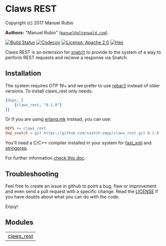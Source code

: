 

# Claws REST #

Copyright (c) 2017 Manuel Rubio

__Authors:__ "Manuel Rubio" ([`manuel@altenwald.com`](mailto:manuel@altenwald.com)).

[![Build Status](https://img.shields.io/travis/snatch-xmpp/claws_rest/master.svg)](https://travis-ci.org/snatch-xmpp/claws_rest)
[![Codecov](https://img.shields.io/codecov/c/github/snatch-xmpp/claws_rest.svg)](https://codecov.io/gh/snatch-xmpp/claws_rest)
[![License: Apache 2.0](https://img.shields.io/github/license/snatch-xmpp/claws_rest.svg)](https://raw.githubusercontent.com/snatch-xmpp/claws_rest/master/LICENSE)
[![Hex](https://img.shields.io/hexpm/v/claws_rest.svg)](https://hex.pm/packages/claws_rest)

Claws REST is an extension for [snatch](https://github.com/snatch-xmpp/snatch) to provide to the system of a way to perform REST requests and recieve a response via Snatch.

Installation
------------

The system requires OTP 19+ and we prefer to use [rebar3](http://www.rebar3.org) instead of older versions. To install claws_rest only needs:

```erlang
{deps, [
    {claws_rest, "0.1.0"}
]}
```

Or if you are using [erlang.mk](https://erlang.mk) instead, you can use:

```Makefile
DEPS += claws_rest
dep_snatch = git https://github.com/snatch-xmpp/claws_rest.git 0.1.0
```

You'll need a C/C++ compiler installed in your system for [fast_xml](https://github.com/processone/fast_xml) and [stringprep](https://github.com/processone/stringprep).

For further information [check this doc](doc/how-to/claws_rest.md).

Troubleshooting
---------------

Feel free to create an issue in github to point a bug, flaw or improvement and even send a pull request with a specific change. Read the [LICENSE](LICENSE) if you have doubts about what you can do with the code.

Enjoy!


## Modules ##


<table width="100%" border="0" summary="list of modules">
<tr><td><a href="claws_rest.md" class="module">claws_rest</a></td></tr></table>


